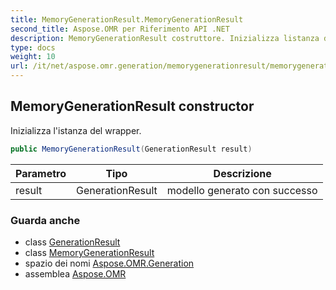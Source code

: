 ```yaml
---
title: MemoryGenerationResult.MemoryGenerationResult
second_title: Aspose.OMR per Riferimento API .NET
description: MemoryGenerationResult costruttore. Inizializza listanza del wrapper.
type: docs
weight: 10
url: /it/net/aspose.omr.generation/memorygenerationresult/memorygenerationresult/
---
```

## MemoryGenerationResult constructor

Inizializza l'istanza del wrapper.

```csharp
public MemoryGenerationResult(GenerationResult result)
```

| Parametro | Tipo | Descrizione |
| --- | --- | --- |
| result | GenerationResult | modello generato con successo |

### Guarda anche

* class [GenerationResult](../../generationresult/)
* class [MemoryGenerationResult](../)
* spazio dei nomi [Aspose.OMR.Generation](../../memorygenerationresult/)
* assemblea [Aspose.OMR](../../../)


